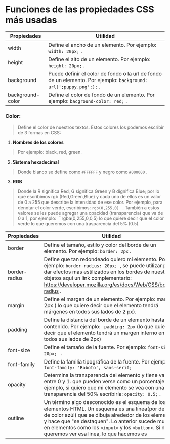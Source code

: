 # Funciones de las propiedades CSS más usadas
| Propiedades      | Utilidad                                                                                                               |
| ---------------- | ---------------------------------------------------------------------------------------------------------------------- |
| width            | Define el ancho de un elemento. Por ejemplo: ```width: 20px;``` .                                                      |
| height           | Define el alto de un elemento. Por ejemplo: ```height: 20px;``` .                                                      |
| background       | Puede definir el color de fondo o la url de fondo de un elemento. Por ejemplo: ```background: url(';puppy.png';);``` . |
| background-color | Define el color de fondo de un elemento. Por ejemplo: ```bacground-color: red;``` .                                    |
 
 ### Color: 
 > Define el color de nuestros textos. Estos colores los podemos escribir de 3 formas en CSS: 
 
1.  **Nombres de los colores**
> Por ejemplo: black, red, green.

2. **Sistema hexadecimal** 
> Donde blanco se define como ```#FFFFFF``` y negro como ```#000000``` . 

3. **RGB** 
> Donde la R significa Red, G significa Green y B dignifica Blue; por lo que escribimos  rgb (Red,Green,Blue) y cada uno de ellos es un valor de 0 a 255 que describe la intensidad de ese color. Por ejemplo, para denotar el color verde, escribimos: ```rgb(0,255,0) ``` . También a estos valores se les puede agregar una opacidad (transparencia) que va de 0 a 1, por ejemplo: ```rgba(0,255,0,0,5) lo que quiere decir que el color verde lo que queremos con una trasparencia del 5% (0.5).

| Propiedades   | Utilidad                                                                                                                                                                                                                                                                |
| ------------- | ----------------------------------------------------------------------------------------------------------------------------------------------------------------------------------------------------------------------------------------------------------------------- |
| border        | Define el tamaño, estilo y color del borde de un elemento. Por ejemplo: ```border: 2px``` .                                                                                                                                                                             |
| border-radius | Define que tan redondeado quiero mi elemento. Por ejemplo: ```border-radius: 20px; ```, se puede utilizar para dar efectos mas estilizados en los bordes de nuestros objetos aquí un link complementario: https://developer.mozilla.org/es/docs/Web/CSS/border-radius . |
| margin        | Define el margen de un elemento. Por ejemplo: margin: 2px ( lo que quiere decir que el elemento tendrá márgenes en todos sus lados de 2 px).                                                                                                                            |
| padding       | Define la distancia del borde de un elemento hasta su contenido. Por ejemplo: ``` padding: 2px``` (lo que quiere decir que el elemento tendrá un margen interno en todos sus lados de 2px)                                                                              |
| font-size     | Define el tamaño de la fuente. Por ejemplo: ```font-size: 20px; ``` .                                                                                                                                                                                                   |
| font-family   | Define la familia tipográfica de la fuente. Por ejemplo: ``` font-family: 'Roboto', sans-serif; ```                                                                                                                                                                     |
| opacity       | Determina la transparencia del elemento y tiene valores entre 0 y 1. que pueden verse como un porcentaje. Por ejemplo, si quiero que mi elemento se vea con una transparencia del 50% escribiría: ```opacity: 0.5;``` .                                                 |
| outline       | Un término algo desconocido es el esquema de los elementos HTML. Un esquema es una línea(por defecto, de color azúl) que se dibuja alrededor de los elementos y hace que "se destaquen". Lo anterior sucede mucho en elementos como los ```<input>``` y los ```<button>```. Si no queremos ver esa linea, lo que hacemos es                                                                                                                                                                                                                                                                          |
	